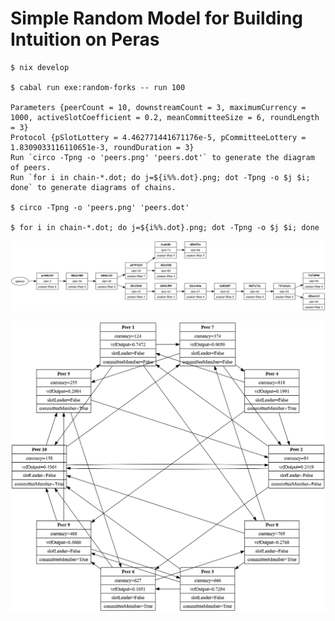 # Simple Random Model for Building Intuition on Peras

```console
$ nix develop

$ cabal run exe:random-forks -- run 100

Parameters {peerCount = 10, downstreamCount = 3, maximumCurrency = 1000, activeSlotCoefficient = 0.2, meanCommitteeSize = 6, roundLength = 3}
Protocol {pSlotLottery = 4.462771441671176e-5, pCommitteeLottery = 1.8309033116110651e-3, roundDuration = 3}
Run `circo -Tpng -o 'peers.png' 'peers.dot'` to generate the diagram of peers.
Run `for i in chain-*.dot; do j=${i%%.dot}.png; dot -Tpng -o $j $i; done` to generate diagrams of chains.

$ circo -Tpng -o 'peers.png' 'peers.dot'

$ for i in chain-*.dot; do j=${i%%.dot}.png; dot -Tpng -o $j $i; done
```

![chain-100.png](chain-100.png)

![peers.png](peers.png)
